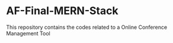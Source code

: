 # AF-Final-MERN-Stack
This repository contains the codes related to a Online Conference Management Tool
